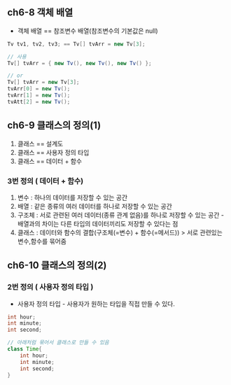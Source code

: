 ## ch6-8 객체 배열

- 객체 배열 == 참조변수 배열(참조변수의 기본값은 null)

```java
Tv tv1, tv2, tv3; == Tv[] tvArr = new Tv[3];

// 사용
Tv[] tvArr = { new Tv(), new Tv(), new Tv() };

// or
Tv[] tvArr = new Tv[3];
tvArr[0] = new Tv();
tvArr[1] = new Tv();
tvAtt[2] = new Tv();

```

## ch6-9 클래스의 정의(1)

1. 클래스 == 설계도
2. 클래스 == 사용자 정의 타입
3. 클래스 == 데이터 + 함수

### 3번 정의 ( 데이터 + 함수)

1. 변수 : 하나의 데이터를 저장할 수 있는 공간
2. 배열 : 같은 종류의 여러 데이터를 하나로 저장할 수 있는 공간
3. 구조체 : 서로 관련된 여러 데이터(종류 관계 없음)를 하나로 저장할 수 있는 공간 - 배열과의 차이는 다른 타입의 데이터끼리도 저장할 수 있다는 점
4. 클래스 : 데이터와 함수의 결합(구조체(=변수) + 함수(=메서드)) > 서로 관련있는 변수,함수를 묶어줌

## ch6-10 클래스의 정의(2)

### 2번 정의 ( 사용자 정의 타입 )

- 사용자 정의 타입 - 사용자가 원하는 타입을 직접 만들 수 있다.

```java
int hour;
int minute;
int second;

// 아래처럼 묶어서 클래스로 만들 수 있음
class Time{
    int hour;
    int minute;
    int second;
}
```
